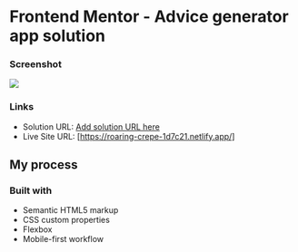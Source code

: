 # Frontend Mentor - Advice generator app solution


### Screenshot

![](./Web-capture.jpg)


### Links

- Solution URL: [Add solution URL here](https://your-solution-url.com)
- Live Site URL: [https://roaring-crepe-1d7c21.netlify.app/]
## My process

### Built with

- Semantic HTML5 markup
- CSS custom properties
- Flexbox
- Mobile-first workflow


